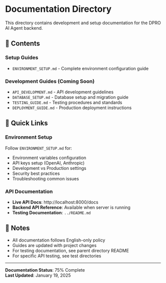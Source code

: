 # Documentation Directory

This directory contains development and setup documentation for the DPRO AI Agent backend.

## 📁 Contents

### **Setup Guides**
- `ENVIRONMENT_SETUP.md` - Complete environment configuration guide

### **Development Guides** (Coming Soon)
- `API_DEVELOPMENT.md` - API development guidelines
- `DATABASE_SETUP.md` - Database setup and migration guide
- `TESTING_GUIDE.md` - Testing procedures and standards
- `DEPLOYMENT_GUIDE.md` - Production deployment instructions

## 🔧 Quick Links

### **Environment Setup**
Follow `ENVIRONMENT_SETUP.md` for:
- Environment variables configuration
- API keys setup (OpenAI, Anthropic)
- Development vs Production settings
- Security best practices
- Troubleshooting common issues

### **API Documentation**
- **Live API Docs**: http://localhost:8000/docs
- **Backend API Reference**: Available when server is running
- **Testing Documentation**: `../README.md`

## 📝 Notes

- All documentation follows English-only policy
- Guides are updated with project changes
- For testing documentation, see parent directory README
- For specific API testing, see test directories

---

**Documentation Status**: 75% Complete  
**Last Updated**: January 19, 2025 